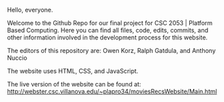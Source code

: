Hello, everyone.

Welcome to the Github Repo for our final project for CSC 2053 | Platform Based Computing. Here you can find all files, code, edits, commits, and other information involved in the development process for this website.

The editors of this repository are: Owen Korz, Ralph Gatdula, and Anthony Nuccio

The website uses HTML, CSS, and JavaScript.

The live version of the website can be found at: http://webster.csc.villanova.edu/~plapro34/moviesRecsWebsite/Main.html
